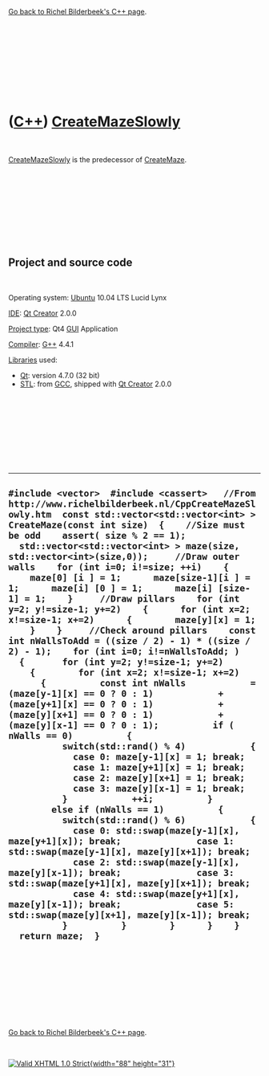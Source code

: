 

[Go back to Richel Bilderbeek's C++ page](Cpp.htm).

 

 

 

 

 

([C++](Cpp.htm)) [CreateMazeSlowly](CppCreateMazeSlowly.htm)
============================================================

 

[CreateMazeSlowly](CppCreateMazeSlowly.htm) is the predecessor of
[CreateMaze](CppCreateMaze.htm).

 

 

 

 

 

Project and source code
-----------------------

 

Operating system: [Ubuntu](http://www.ubuntu.com) 10.04 LTS Lucid Lynx

[IDE](CppIde.htm): [Qt Creator](CppQt.htm) 2.0.0

[Project type](CppQtProjectType.htm): Qt4 [GUI](CppGui.htm) Application

[Compiler](CppCompiler.htm): [G++](CppGpp.htm) 4.4.1

[Libraries](CppLibrary.htm) used:

-   [Qt](CppQt.htm): version 4.7.0 (32 bit)
-   [STL](CppStl.htm): from [GCC](CppGcc.htm), shipped with [Qt
    Creator](CppQt.htm) 2.0.0

 

 

 

 

 

  -----------------------------------------------------------------------------------------------------------------------------------------------------------------------------------------------------------------------------------------------------------------------------------------------------------------------------------------------------------------------------------------------------------------------------------------------------------------------------------------------------------------------------------------------------------------------------------------------------------------------------------------------------------------------------------------------------------------------------------------------------------------------------------------------------------------------------------------------------------------------------------------------------------------------------------------------------------------------------------------------------------------------------------------------------------------------------------------------------------------------------------------------------------------------------------------------------------------------------------------------------------------------------------------------------------------------------------------------------------------------------------------------------------------------------------------------------------------------------------------------------------------------------------------------------------------------------------------------------------------------------------------------------------------------------------------------------------------------------------------------------------------------------------------------------------------------------------------------------------------------------------------------------------------------------------------------------
  ` #include <vector>  #include <cassert>   //From http://www.richelbilderbeek.nl/CppCreateMazeSlowly.htm  const std::vector<std::vector<int> > CreateMaze(const int size)  {    //Size must be odd    assert( size % 2 == 1);     std::vector<std::vector<int> > maze(size, std::vector<int>(size,0));     //Draw outer walls    for (int i=0; i!=size; ++i)    {      maze[0] [i ] = 1;      maze[size-1][i ] = 1;      maze[i] [0 ] = 1;      maze[i] [size-1] = 1;    }     //Draw pillars    for (int y=2; y!=size-1; y+=2)    {      for (int x=2; x!=size-1; x+=2)      {        maze[y][x] = 1;      }    }     //Check around pillars    const int nWallsToAdd = ((size / 2) - 1) * ((size / 2) - 1);    for (int i=0; i!=nWallsToAdd; )    {       for (int y=2; y!=size-1; y+=2)      {        for (int x=2; x!=size-1; x+=2)        {          const int nWalls            = (maze[y-1][x] == 0 ? 0 : 1)            + (maze[y+1][x] == 0 ? 0 : 1)            + (maze[y][x+1] == 0 ? 0 : 1)            + (maze[y][x-1] == 0 ? 0 : 1);          if ( nWalls == 0)          {            switch(std::rand() % 4)            {              case 0: maze[y-1][x] = 1; break;              case 1: maze[y+1][x] = 1; break;              case 2: maze[y][x+1] = 1; break;              case 3: maze[y][x-1] = 1; break;            }            ++i;          }          else if (nWalls == 1)          {            switch(std::rand() % 6)            {              case 0: std::swap(maze[y-1][x], maze[y+1][x]); break;              case 1: std::swap(maze[y-1][x], maze[y][x+1]); break;              case 2: std::swap(maze[y-1][x], maze[y][x-1]); break;              case 3: std::swap(maze[y+1][x], maze[y][x+1]); break;              case 4: std::swap(maze[y+1][x], maze[y][x-1]); break;              case 5: std::swap(maze[y][x+1], maze[y][x-1]); break;            }          }        }      }    }    return maze;  }  `
  -----------------------------------------------------------------------------------------------------------------------------------------------------------------------------------------------------------------------------------------------------------------------------------------------------------------------------------------------------------------------------------------------------------------------------------------------------------------------------------------------------------------------------------------------------------------------------------------------------------------------------------------------------------------------------------------------------------------------------------------------------------------------------------------------------------------------------------------------------------------------------------------------------------------------------------------------------------------------------------------------------------------------------------------------------------------------------------------------------------------------------------------------------------------------------------------------------------------------------------------------------------------------------------------------------------------------------------------------------------------------------------------------------------------------------------------------------------------------------------------------------------------------------------------------------------------------------------------------------------------------------------------------------------------------------------------------------------------------------------------------------------------------------------------------------------------------------------------------------------------------------------------------------------------------------------------------------

 

 

 

 

 

[Go back to Richel Bilderbeek's C++ page](Cpp.htm).



 

[![Valid XHTML 1.0 Strict](valid-xhtml10.png){width="88"
height="31"}](http://validator.w3.org/check?uri=referer)
